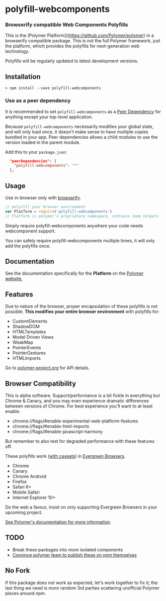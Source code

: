 # polyfill-webcomponents

### Browserify compatible Web Components Polyfills

This is the [Polymer Platform]((https://github.com/Polymer/polymer) in a browserify compatible package. This is not the full Polymer framework, just the platform, which provides the polyfills for next-generation web technology.

Polyfills will be regularly updated to latest development versions.

## Installation

```
> npm install --save polyfill-webcomponents
```

### Use as a peer dependency

It is recommended to set `polyfill-webcomponents` as a [Peer Dependency](http://domenic.me/2013/02/08/peer-dependencies/) for anything except your top-level application.

Because `polyfill-webcomponents` necessarily modifies your global state, and will only load once, it doesn't make sense to have multiple copies bundled in your app. Peer dependencies allows a child modules to use the version loaded in the parent module.

Add this to your `package.json`:

```json
  "peerDependencies": {
    "polyfill-webcomponents": "*"
  },
```

## Usage

Use in-browser only with [browserify](https://github.com/substack/node-browserify).

```js
// polyfill your browser environment
var Platform = require('polyfill-webcomponents')
// Platform is polymer's proprietary namespace, contains some helpers
```

Simply require polyfill-webcomponents anywhere your code needs webcomponent support.

You can safely require polyfill-webcomponents multiple times, it will only add the polyfills once.

## Documentation

See the documentation specifically for the **Platform** on the [Polymer website.](http://www.polymer-project.org/)

## Features

Due to nature of the browser, proper encapsulation of these polyfills is not possible.
**This modifies your entire browser environment** with polyfills for:

* CustomElements
* ShadowDOM
* HTMLTemplates
* Model Driven Views
* WeakMap
* PointerEvents
* PointerGestures
* HTMLImports

Go to [polymer-project.org](http://www.polymer-project.org/) for API details.

## Browser Compatibility

This is alpha software. Support/performance is a bit fickle in everything but Chrome & Canary, and you may even experience dramatic differences between versions of Chrome. For best experience you'll want to at least enable:

* chrome://flags/#enable-experimental-web-platform-features
* chrome://flags/#enable-html-imports
* chrome://flags/#enable-javascript-harmony

But remember to also test for degraded performance with these features off.

These polyfills work ([with caveats](http://www.polymer-project.org/compatibility.html)) in [Evergreen Browsers](http://tomdale.net/2013/05/evergreen-browsers/).

* Chrome
* Canary
* Chrome Android
* Firefox
* Safari 6+
* Mobile Safari
* Internet Explorer 10+

Do the web a favour, insist on only supporting Evergreen Browsers in your upcoming project.

[See Polymer's documentation for more information](http://www.polymer-project.org/compatibility.html).

## TODO

* Break these packages into more isolated components
* [Convince polymer team to publish these on npm themselves](https://github.com/Polymer/polymer/issues/326#)

## No Fork

If this package does not work as expected, let's work together to fix it; the last thing we need is
*more* random 3rd parties scattering unofficial Polymer pieces around npm.
